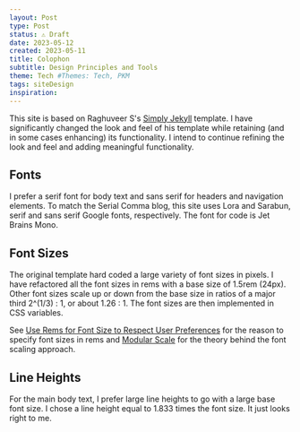 ```yaml
---
layout: Post
type: Post
status: ⚠️ Draft
date: 2023-05-12
created: 2023-05-11
title: Colophon
subtitle: Design Principles and Tools
theme: Tech #Themes: Tech, PKM
tags: siteDesign
inspiration: 
---
```


This site is based on Raghuveer S's [Simply Jekyll](https://simply-jekyll.netlify.app) template. I have significantly changed the look and feel of his template while retaining (and in some cases enhancing) its functionality. I intend to continue refining the look and feel and adding meaningful functionality.

## Fonts

I prefer a serif font for body text and sans serif for headers and navigation elements. To match the Serial Comma blog, this site uses Lora and Sarabun, serif and sans serif Google fonts, respectively. The font for code is Jet Brains Mono.

## Font Sizes

The original template hard coded a large variety of font sizes in pixels. I have refactored all the font sizes in rems with a base size of 1.5rem (24px). Other font sizes scale up or down from the base size in ratios of a major third 2^(1/3) : 1, or about 1.26 : 1. The font sizes are then implemented in CSS variables.

See [Use Rems for Font Size to Respect User Preferences](https://www.aleksandrhovhannisyan.com/blog/use-rems-for-font-size/) for the reason to specify font sizes in rems and [Modular Scale](https://www.modularscale.com/) for the theory behind the font scaling approach. 

## Line Heights

For the main body text, I prefer large line heights to go with a large base font size. I chose a line height equal to 1.833 times the font size. It just looks right to me.